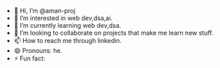 - 👋 Hi, I’m @aman-proj
- 👀 I’m interested in web dev,dsa,ai.
- 🌱 I’m currently learning web dev,dsa.
- 💞️ I’m looking to collaborate on projects that make me learn new stuff.
- 📫 How to reach me through linkedin. 
- 😄 Pronouns: he.
- ⚡ Fun fact: 

<!---
aman-proj/aman-proj is a ✨ special ✨ repository because its `README.md` (this file) appears on your GitHub profile.
You can click the Preview link to take a look at your changes.
--->
